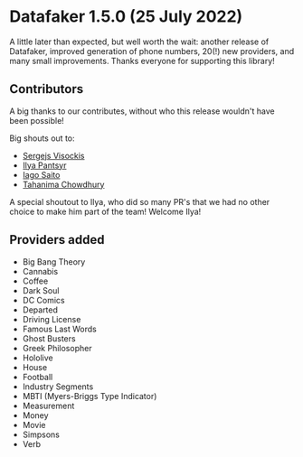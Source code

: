 # Datafaker 1.5.0 (25 July 2022)

A little later than expected, but well worth the wait: another release of Datafaker, improved generation of
phone numbers, 20(!) new providers, and many small improvements. Thanks everyone for supporting this library!

## Contributors

A big thanks to our contributes, without who this release wouldn't have been possible!

Big shouts out to:

* [Sergejs Visockis](https://github.com/sergejsvisockis)
* [Ilya Pantsyr](https://github.com/panilya)
* [Iago Saito](https://github.com/iagosaito)
* [Tahanima Chowdhury](https://github.com/Tahanima)

A special shoutout to Ilya, who did so many PR's that we had no other choice to make him part of the team! Welcome Ilya!

## Providers added

* Big Bang Theory
* Cannabis
* Coffee
* Dark Soul
* DC Comics
* Departed
* Driving License
* Famous Last Words
* Ghost Busters
* Greek Philosopher
* Hololive
* House
* Football
* Industry Segments
* MBTI (Myers-Briggs Type Indicator)
* Measurement
* Money
* Movie
* Simpsons
* Verb
